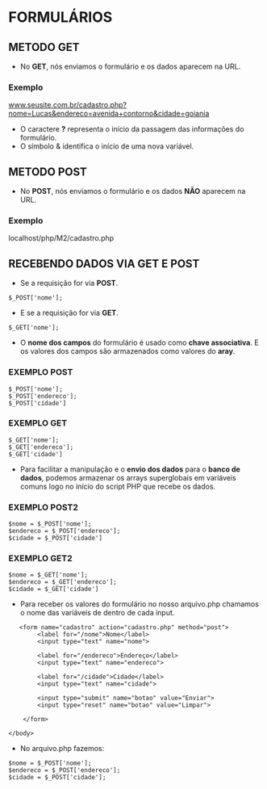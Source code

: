 # FORMULÁRIOS

## METODO GET
* No __GET__, nós enviamos o formulário e os dados aparecem na URL.

### Exemplo
www.seusite.com.br/cadastro.php?nome=Lucas&endereco=avenida+contorno&cidade=goiania

* O caractere __?__ representa o início da passagem das informações do formulário.
* O símbolo & identifica o início de uma nova variável.

## METODO POST
* No __POST__, nós enviamos o formulário e os dados __NÃO__ aparecem na URL.

### Exemplo
localhost/php/M2/cadastro.php

## RECEBENDO DADOS VIA GET E POST
* Se a requisição for via __POST__.
```
$_POST['nome'];
```

* E se a requisição for via __GET__.
```
$_GET['nome'];
```

* O __nome dos campos__ do formulário é usado como __chave associativa__. E os valores dos campos são armazenados como valores do __aray__.

### EXEMPLO POST
```
$_POST['nome'];
$_POST['endereco'];
$_POST['cidade']
```

### EXEMPLO GET
```
$_GET['nome'];
$_GET['endereco'];
$_GET['cidade']
```

* Para facilitar a manipulação e o __envio dos dados__ para o __banco de dados__, podemos armazenar os arrays superglobais em variáveis comuns logo no início do script PHP que recebe os dados.

### EXEMPLO POST2
```
$nome = $_POST['nome'];
$endereco = $_POST['endereco'];
$cidade = $_POST['cidade']
```

### EXEMPLO GET2
```
$nome = $_GET['nome'];
$endereco = $_GET['endereco'];
$cidade = $_GET['cidade']
```
* Para receber os valores do formulário no nosso arquivo.php chamamos o nome das variáveis de dentro de cada input.

```
   <form name="cadastro" action="cadastro.php" method="post">
        <label for="/nome">Nome</label>
        <input type="text" name="nome">

        <label for="/endereco">Endereço</label>
        <input type="text" name="endereco">
        
        <label for="/cidade">Cidade</label>
        <input type="text" name="cidade">

        <input type="submit" name="botao" value="Enviar">
        <input type="reset" name="botao" value="Limpar">

    </form>
    
</body>
```

* No arquivo.php fazemos:

```
$nome = $_POST['nome'];
$endereco = $_POST['endereco'];
$cidade = $_POST['cidade'];

```